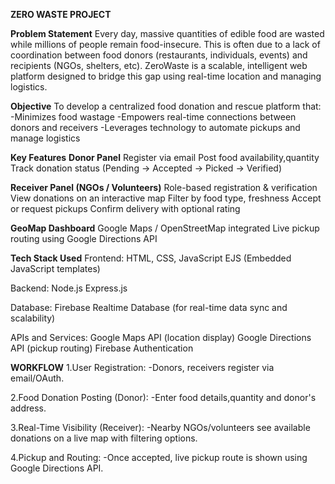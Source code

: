 **ZERO WASTE PROJECT**

**Problem Statement**
Every day, massive quantities of edible food are wasted while millions of people remain food-insecure.
This is often due to a lack of coordination between food donors (restaurants, individuals, events) and recipients (NGOs, shelters, etc). 
ZeroWaste is a scalable, intelligent web platform designed to bridge this gap using real-time location and managing logistics.

**Objective**
To develop a centralized food donation and rescue platform that:
-Minimizes food wastage
-Empowers real-time connections between donors and receivers
-Leverages technology to automate pickups and manage logistics

**Key Features**
**Donor Panel**
Register via email
Post food availability,quantity
Track donation status (Pending → Accepted → Picked → Verified)

**Receiver Panel (NGOs / Volunteers)**
Role-based registration & verification
View donations on an interactive map
Filter by food type, freshness
Accept or request pickups
Confirm delivery with optional rating

**GeoMap Dashboard**
Google Maps / OpenStreetMap integrated
Live pickup routing using Google Directions API

**Tech Stack Used**
Frontend:
HTML, CSS, JavaScript
EJS (Embedded JavaScript templates)

Backend:
Node.js
Express.js

Database:
Firebase Realtime Database (for real-time data sync and scalability)

APIs and Services:
Google Maps API (location display)
Google Directions API (pickup routing)
Firebase Authentication

**WORKFLOW**
1.User Registration:
 -Donors, receivers register via email/OAuth.
 
2.Food Donation Posting (Donor):
 -Enter food details,quantity and donor's address.
 
3.Real-Time Visibility (Receiver):
 -Nearby NGOs/volunteers see available donations on a live map with filtering options.
 
4.Pickup and Routing:
 -Once accepted, live pickup route is shown using Google Directions API.
